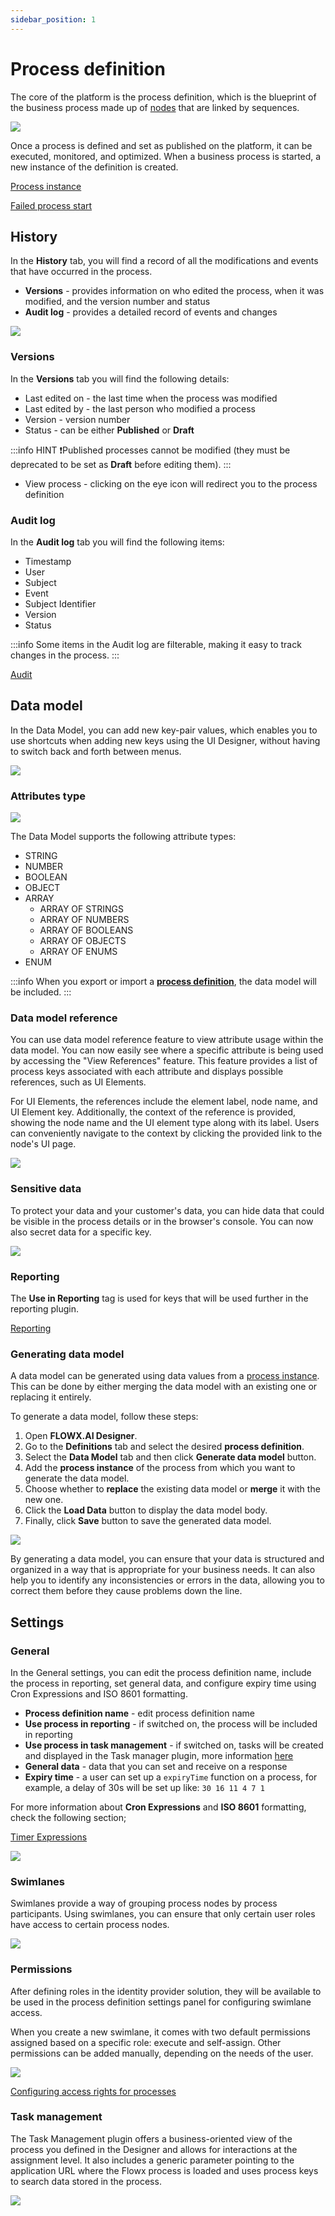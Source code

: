 ```yaml
---
sidebar_position: 1
--- 
```


# Process definition

The core of the platform is the process definition, which is the blueprint of the business process made up of [nodes](../../node) that are linked by sequences.

![](../../../platform-deep-dive/img/process_definitions_new.png)


Once a process is defined and set as published on the platform, it can be executed, monitored, and optimized. When a business process is started, a new instance of the definition is created.

[Process instance](../active-process/process-instance/process-instance.md)

[Failed process start](../active-process/failed-process-start.md)


## History

In the **History** tab, you will find a record of all the modifications and events that have occurred in the process.

* **Versions** - provides information on who edited the process, when it was modified, and the version number and status
* **Audit log** - provides a detailed record of events and changes

![](../img/process_audit.gif)

### Versions

In the **Versions** tab you will find the following details:

* Last edited on - the last time when the process was modified
* Last edited by - the last person who modified a process
* Version - version number
* Status - can be either **Published** or **Draft** 

:::info HINT
❗️Published processes cannot be modified (they must be deprecated to be set as **Draft** before editing them).
:::

* View process - clicking on the eye icon will redirect you to the process definition 

### Audit log

In the **Audit log** tab you will find the following items:

* Timestamp 
* User 
* Subject 
* Event 
* Subject Identifier 
* Version
* Status 

:::info
Some items in the Audit log are filterable, making it easy to track changes in the process.
:::

[Audit](../../../platform-deep-dive/core-components/core-extensions/audit.md)

## Data model

In the Data Model, you can add new key-pair values, which enables you to use shortcuts when adding new keys using the UI Designer, without having to switch back and forth between menus.

![](../../img/add_new_data_model.png)

### Attributes type

<div className = "image-scaled">

![](../../../platform-deep-dive/img/add_new_data_model.png)

</div>

The Data Model supports the following attribute types:

* STRING
* NUMBER
* BOOLEAN
* OBJECT
* ARRAY
    * ARRAY OF STRINGS
    * ARRAY OF NUMBERS
    * ARRAY OF BOOLEANS
    * ARRAY OF OBJECTS
    * ARRAY OF ENUMS
* ENUM

:::info
When you export or import a [**process definition**](process-definition.md), the data model will be included.
:::


### Data model reference

You can use data model reference feature to view attribute usage within the data model. You can now easily see where a specific attribute is being used by accessing the "View References" feature. This feature provides a list of process keys associated with each attribute and displays possible references, such as UI Elements.

For UI Elements, the references include the element label, node name, and UI Element key. Additionally, the context of the reference is provided, showing the node name and the UI element type along with its label. Users can conveniently navigate to the context by clicking the provided link to the node's UI page.

![](../../img/data_model_ref.gif)


### Sensitive data

To protect your data and your customer's data, you can hide data that could be visible in the process details or in the browser's console. You can now also secret data for a specific key.

![](../../../../release-notes/img/sensitive_data_new.png)

### Reporting

The **Use in Reporting** tag is used for keys that will be used further in the reporting plugin.

[Reporting](../../../platform-deep-dive/plugins/custom-plugins/reporting/reporting.md)

### Generating data model

A data model can be generated using data values from a [process instance](../active-process/process-instance/process-instance.md). This can be done by either merging the data model with an existing one or replacing it entirely.

To generate a data model, follow these steps:

1. Open **FLOWX.AI Designer**.
2. Go to the **Definitions** tab and select the desired **process definition**.
3. Select the **Data Model** tab and then click **Generate data model** button.
4. Add the **process instance** of the process from which you want to generate the data model.
5. Choose whether to **replace** the existing data model or **merge** it with the new one.
6. Click the **Load Data** button to display the data model body.
7. Finally, click **Save** button to save the generated data model.


![](../../../../release-notes/img/generate_data_model.gif)

By generating a data model, you can ensure that your data is structured and organized in a way that is appropriate for your business needs. It can also help you to identify any inconsistencies or errors in the data, allowing you to correct them before they cause problems down the line.

## Settings

### General

In the General settings, you can edit the process definition name, include the process in reporting, set general data, and configure expiry time using Cron Expressions and ISO 8601 formatting.

* **Process definition name** - edit process definition name
* **Use process in reporting** - if switched on, the process will be included in reporting
* **Use process in task management** - if switched on, tasks will be created and displayed in the Task manager plugin, more information [here](../../../platform-deep-dive/plugins/custom-plugins/task-management/task-management.md)
* **General data** - data that you can set and receive on a response
* **Expiry time** - a user can set up a `expiryTime` function on a process, for example, a delay of 30s will be set up like: `30 16 11 4 7 1`

For more information about **Cron Expressions** and **ISO 8601** formatting, check the following section;

[Timer Expressions](../../../platform-overview/frameworks-and-standards/timer-expressions.md)

![](../img/process_settings.png)

### Swimlanes

Swimlanes provide a way of grouping process nodes by process participants. Using swimlanes, you can ensure that only certain user roles have access to certain process nodes. 

![](../../img/process_swimlanes.png)

### Permissions

After defining roles in the identity provider solution, they will be available to be used in the process definition settings panel for configuring swimlane access. 

When you create a new swimlane, it comes with two default permissions assigned based on a specific role: execute and self-assign. Other permissions can be added manually, depending on the needs of the user.

![](../../img/process_permissions.png)


[Configuring access rights for processes](../../../platform-setup-guides/flowx-engine-setup-guide/configuring-access-roles-for-processes.md)

### Task management

The Task Management plugin offers a business-oriented view of the process you defined in the Designer and allows for interactions at the assignment level. It also includes a generic parameter pointing to the application URL where the Flowx process is loaded and uses process keys to search data stored in the process.

![](../img/process_task_mngmnt.png)

